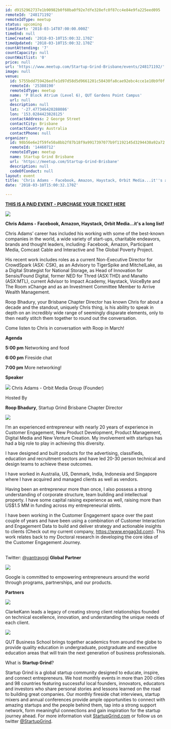 ```yaml
---
id: d9152962737e1b90982b0f60ba0f92e7dfe328efc0f87cc4e84e9fa225eed095
remoteId: '248171192'
remoteIdType: meetup
status: upcoming
timeStart: '2018-03-14T07:00:00.000Z'
timeEnd: null
timeCreated: '2018-03-10T15:00:32.170Z'
timeUpdated: '2018-03-10T15:00:32.170Z'
countAttending: '7'
countCapacity: null
countWaitlist: '0'
price: null
url: 'https://www.meetup.com/Startup-Grind-Brisbane/events/248171192/'
image: null
venue:
  id: 5755bdd759426edfe1d97d58d5d9661201c58430fa8cae92ebc4cce1e10b9f0f
  remoteId: '25388190'
  remoteIdType: meetup
  name: 'P Block Atrium (Level 6), QUT Gardens Point Campus'
  url: null
  description: null
  lat: '-27.477346420288086'
  lon: '153.0284423828125'
  contactAddress: 2 George Street
  contactCity: Brisbane
  contactCountry: Australia
  contactPhone: null
organizer:
  id: 98b56e6e2f59fe50a8bb2f87b18f9a9917397077b9f1192145d3294430a92a72
  remoteId: '14460712'
  remoteIdType: meetup
  name: Startup Grind Brisbane
  url: 'https://meetup.com/Startup-Grind-Brisbane'
  description: null
  codeOfConduct: null
layout: event
title: 'Chris Adams - Facebook, Amazon, Haystack, Orbit Media...it''s a long list!'
date: '2018-03-10T15:00:32.170Z'

---
```

<p><b><a href="https://www.startupgrind.com/events/details/startup-grind-brisbane-presents-chris-adams-facebook-amazon-haystack-orbit-mediaits-a-long-list"> THIS IS A PAID EVENT - PURCHASE YOUR TICKET HERE </a></b></p> <p><img src="https://res.cloudinary.com/startup-grind/image/upload/c_fill,f_auto,g_center,h_150,q_auto:good,w_150/v1/softlayer0/80135C1/media/v1/AUTH_d0619b05-07fc-49f0-8249-da585ea45ce5/events/Chris%20Adams_PLigUM9.jpeg" /></p> <p><b>Chris Adams - Facebook, Amazon, Haystack, Orbit Media...it's a long list!</b></p> <p>Chris Adams’ career has included his working with some of the best-known companies in the world, a wide variety of start-ups, charitable endeavors, brands and thought leaders, including: Facebook, Amazon, Participant Media, Comcast Cable and Interactive and The Global Poverty Project.</p> <p>His recent work includes roles as a current Non-Executive Director for CrowdSpark (ASX: CSK), as an Advisory to TigerSpike and MitchelLake, as a Digital Strategist for National Storage, as Head of Innovation for Sensis/Found Digital, former NED for Thred (ASX:THD) and Manalto (ASX:MTL), current Advisor to Impact Academy, Haystack, VoiceByte and The Room xChange and as an Investment Committee Member to Arrive Wealth Management.</p> <p>Roop Bhadury, your Brisbane Chapter Director has known Chris for about a decade and the standout, uniquely Chris thing, is his ability to speak in depth on an incredibly wide range of seemingly disparate elements, only to then neatly stitch them together to round out the conversation.</p> <p>Come listen to Chris in conversation with Roop in March!</p> <p><b>Agenda</b></p> <p><b>5:00 pm</b> Networking and food</p> <p><b>6:00 pm</b> Fireside chat</p> <p><b>7:00 pm</b> More networking!</p> <p><b>Speaker</b></p> <p><img src="https://res.cloudinary.com/startup-grind/image/upload/c_fill,f_auto,g_center,h_150,q_auto:good,w_150/v1/softlayer0/80135C1/media/v1/AUTH_d0619b05-07fc-49f0-8249-da585ea45ce5/events/Chris%20Adams_V6UGDSg.jpeg" /> Chris Adams - Orbit Media Group (Founder)</p> <p>Hosted By</p> <p><b>Roop Bhadury</b>, Startup Grind Brisbane Chapter Director</p> <p><img src="https://res.cloudinary.com/startup-grind/image/upload/c_fill,f_auto,g_center,h_700,q_auto:good,w_700/v1/softlayer0/80135C1/media/v1/AUTH_d0619b05-07fc-49f0-8249-da585ea45ce5/avatars/roop_kumar%20bhadury_R6r1eeT.jpg" /></p> <p>I’m an experienced entrepreneur with nearly 20 years of experience in Customer Engagement, New Product Development, Product Management, Digital Media and New Venture Creation. My involvement with startups has had a big role to play in achieving this diversity.</p> <p>I have designed and built products for the advertising, classifieds, education and recruitment sectors and have led 20-30 person technical and design teams to achieve these outcomes.</p> <p>I have worked in Australia, US, Denmark, India, Indonesia and Singapore where I have acquired and managed clients as well as vendors.</p> <p>Having been an entrepreneur more than once, I also possess a strong understanding of corporate structure, team building and intellectual property. I have some capital raising experience as well, raising more than US$1.5 MM in funding across my entrepreneurial stints.</p> <p>I have been working in the Customer Engagement space over the past couple of years and have been using a combination of Customer Interaction and Engagement Data to build and deliver strategy and actionable insights to clients (Check out my current company, <a href="https://www.engag3d.com" class="linkified">https://www.engag3d.com</a>). This work relates back to my Doctoral research in developing the core idea of the Customer Engagement Journey.</p> <p><br/>Twitter: <a href="http://twitter.com/yantrayogi">@yantrayogi</a> <b>Global Partner</b></p> <p><a href="http://www.google.com/entrepreneurs/"> <img src="https://res.cloudinary.com/startup-grind/image/upload/c_fill,f_auto,g_center,h_100,q_auto:good/v1/softlayer0/80135C1/media/v1/AUTH_d0619b05-07fc-49f0-8249-da585ea45ce5/sponsors/google_for_entrepreneurs_-_final.png" /> </a></p> <p>Google is committed to empowering entrepreneurs around the world through programs, partnerships, and our products.</p> <p><b>Partners</b></p> <p><a href="http://www.clarkekann.com.au/"> <img src="https://res.cloudinary.com/startup-grind/image/upload/c_fill,f_auto,g_center,h_50,q_auto:good/v1/softlayer0/80135C1/media/v1/AUTH_d0619b05-07fc-49f0-8249-da585ea45ce5/sponsors/Clarke_2kJUiO2.png" /> </a></p> <p>ClarkeKann leads a legacy of creating strong client relationships founded on technical excellence, innovation, and understanding the unique needs of each client.</p> <p><a href="https://www.qut.edu.au/"> <img src="https://res.cloudinary.com/startup-grind/image/upload/c_fill,f_auto,g_center,h_50,q_auto:good/v1/softlayer0/80135C1/media/v1/AUTH_d0619b05-07fc-49f0-8249-da585ea45ce5/sponsors/QUT_j6JBYi5.png" /> </a></p> <p>QUT Business School brings together academics from around the globe to provide quality education in undergraduate, postgraduate and executive education areas that will train the next generation of business professionals.</p> <p>What is <b>Startup Grind</b>?</p> <p>Startup Grind is a global startup community designed to educate, inspire, and connect entrepreneurs. We host monthly events in more than 200 cities and 98 countries featuring successful local founders, innovators, educators and investors who share personal stories and lessons learned on the road to building great companies. Our monthly fireside chat interviews, startup mixers and annual conferences provide ample opportunities to connect with amazing startups and the people behind them, tap into a strong support network, form meaningful connections and gain inspiration for the startup journey ahead. For more information visit <a href="https://www.startupgrind.com/">StartupGrind.com</a> or follow us on twitter <a href="https://twitter.com/StartupGrind">@StartupGrind</a>.</p>

